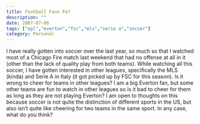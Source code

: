 ```yaml
---
title: Football Faux Pa?
description: ""
date: 2007-07-06
tags: ["epl","everton","fsc","mls","serie a","soccer"]
category: Personal
---
```



<p>I have really gotten into soccer over the last year, so much so that I watched most of a Chicago Fire match last weekend that had no offense at all in it (other than the lack of quality play from both teams).  While watching all this soccer, I have gotten interested in other leagues, specifically the MLS (kinda) and Serie A in Italy (it got picked up by FSC for this season).  Is it wrong to cheer for teams in other leagues?  I am a big Everton fan, but some other teams are fun to watch in other leagues so is it bad to cheer for them as long as they are not playing Everton?  I am open to thoughts on this because soccer is not quite the distinction of different sports in the US, but also isn’t quite like cheering for two teams in the same sport.  In any case, what do you think?</p>

